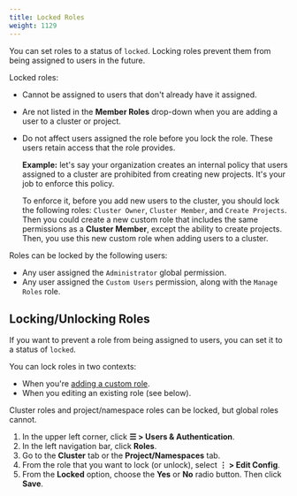 ```yaml
---
title: Locked Roles
weight: 1129
---
```


You can set roles to a status of `locked`. Locking roles prevent them from being assigned to users in the future.

Locked roles:

- Cannot be assigned to users that don't already have it assigned.
- Are not listed in the **Member Roles** drop-down when you are adding a user to a cluster or project.
- Do not affect users assigned the role before you lock the role. These users retain access that the role provides.

    **Example:** let's say your organization creates an internal policy that users assigned to a cluster are prohibited from creating new projects. It's your job to enforce this policy.

    To enforce it, before you add new users to the cluster, you should lock the following roles: `Cluster Owner`, `Cluster Member`, and `Create Projects`. Then you could create a new custom role that includes the same permissions as a __Cluster Member__, except the ability to create projects. Then, you use this new custom role when adding users to a cluster.

Roles can be locked by the following users:

- Any user assigned the `Administrator` global permission.
- Any user assigned the `Custom Users` permission, along with the `Manage Roles` role.


## Locking/Unlocking Roles

If you want to prevent a role from being assigned to users, you can set it to a status of `locked`.

You can lock roles in two contexts:

- When you're [adding a custom role](https://rancher.com/docs/rancher/v2.6/en/admin-settings/rbac/default-custom-roles/).
- When you editing an existing role (see below).

Cluster roles and project/namespace roles can be locked, but global roles cannot.

1. In the upper left corner, click **☰ > Users & Authentication**.
1. In the left navigation bar, click **Roles**.
1. Go to the **Cluster** tab or the **Project/Namespaces** tab.
1. From the role that you want to lock (or unlock), select **⋮ > Edit Config**.
1. From the **Locked** option, choose the **Yes** or **No** radio button. Then click **Save**.
